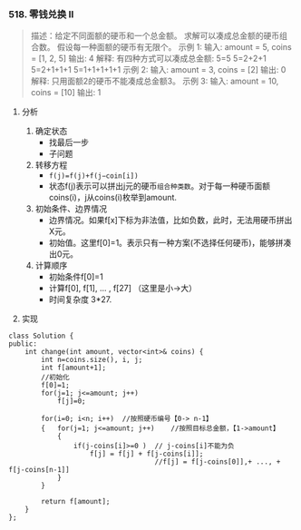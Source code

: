

### 518. 零钱兑换 II
>描述：给定不同面额的硬币和一个总金额。
求解可以凑成总金额的硬币组合数。
假设每一种面额的硬币有无限个。 
>示例 1:
输入: amount = 5, coins = [1, 2, 5]
输出: 4
解释: 有四种方式可以凑成总金额:
5=5
5=2+2+1
5=2+1+1+1
5=1+1+1+1+1
示例 2:
输入: amount = 3, coins = [2]
输出: 0
解释: 只用面额2的硬币不能凑成总金额3。
示例 3:
输入: amount = 10, coins = [10] 
输出: 1

1. 分析
    1. 确定状态
        - 找最后一步
        - 子问题
    2. 转移方程
        - `f(j)=f(j)+f(j−coin[i])`
        - 状态f(j)表示可以拼出j元的硬币`组合种类数`。对于每一种硬币面额coins(i)，j从coins(i)枚举到amount.
    3. 初始条件、边界情况
        - 边界情况。如果f[x]下标为非法值，比如负数，此时，无法用硬币拼出X元。
        - 初始值。这里f[0]=1。表示只有一种方案(不选择任何硬币)，能够拼凑出0元。        
    4. 计算顺序
        - 初始条件f[0]=1
        - 计算f[0], f[1], ... , f[27]    （这里是小->大）
        - 时间复杂度 3*27.

2. 实现
```
class Solution {
public:
    int change(int amount, vector<int>& coins) {        
        int n=coins.size(), i, j;
        int f[amount+1];
        //初始化
        f[0]=1;
        for(j=1; j<=amount; j++)
            f[j]=0;
        
        for(i=0; i<n; i++)  //按照硬币编号【0-> n-1】          
        {   for(j=1; j<=amount; j++)    //按照目标总金额，【1->amount】   
            {                                   
                if(j-coins[i]>=0 )  // j-coins[i]不能为负
                    f[j] = f[j] + f[j-coins[i]];  
                                    //f[j] = f[j-coins[0]],+ ..., + f[j-coins[n-1]]
            }
        }
         
        return f[amount];
    }
};
```